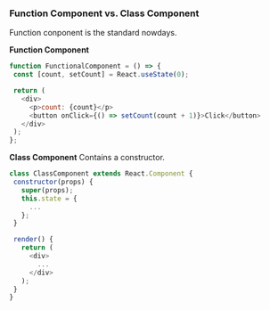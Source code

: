 
### Function Component vs. Class Component
Function conponent is the standard nowdays.

**Function Component**
```js
function FunctionalComponent = () => {
 const [count, setCount] = React.useState(0);

 return (
   <div>
     <p>count: {count}</p>
     <button onClick={() => setCount(count + 1)}>Click</button>
   </div>
 );
};
```

**Class Component**
Contains a constructor.
```js
class ClassComponent extends React.Component {
 constructor(props) {
   super(props);
   this.state = {
     ...
   };
 }

 render() {
   return (
     <div>
       ...
     </div>
   );
 }
}
```
